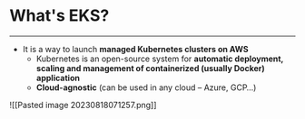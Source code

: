 # What's EKS?
---

* It is a way to launch **managed Kubernetes clusters on AWS**
	* Kubernetes is an open-source system for **automatic deployment, scaling and management of containerized (usually Docker) application**
	* **Cloud-agnostic** (can be used in any cloud – Azure, GCP…)

![[Pasted image 20230818071257.png]]
